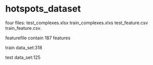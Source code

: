 # hotspots_dataset

four files: test_complexes.xlsx train_complexes.xlxs test_feature.csv train_feature.csv.


featurefile contain 187 features


train data_set:318

test data_set:125
